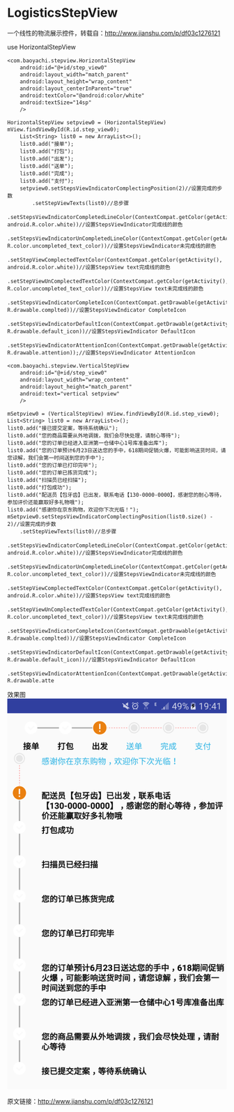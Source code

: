 # LogisticsStepView
一个线性的物流展示控件，转载自：http://www.jianshu.com/p/df03c1276121

use HorizontalStepView
<!--in xml-->

    <com.baoyachi.stepview.HorizontalStepView
        android:id="@+id/step_view0"
        android:layout_width="match_parent"
        android:layout_height="wrap_content"
        android:layout_centerInParent="true"
        android:textColor="@android:color/white"
        android:textSize="14sp"
        />
            
<!--in java-->

    HorizontalStepView setpview0 = (HorizontalStepView) mView.findViewById(R.id.step_view0);
        List<String> list0 = new ArrayList<>();
        list0.add("接单");
        list0.add("打包");
        list0.add("出发");
        list0.add("送单");
        list0.add("完成");
        list0.add("支付");
        setpview0.setStepsViewIndicatorComplectingPosition(2)//设置完成的步数
            .setStepViewTexts(list0)//总步骤
            .setStepsViewIndicatorCompletedLineColor(ContextCompat.getColor(getActivity(), android.R.color.white))//设置StepsViewIndicator完成线的颜色
            .setStepsViewIndicatorUnCompletedLineColor(ContextCompat.getColor(getActivity(), R.color.uncompleted_text_color))//设置StepsViewIndicator未完成线的颜色
            .setStepViewComplectedTextColor(ContextCompat.getColor(getActivity(), android.R.color.white))//设置StepsView text完成线的颜色
            .setStepViewUnComplectedTextColor(ContextCompat.getColor(getActivity(), R.color.uncompleted_text_color))//设置StepsView text未完成线的颜色
            .setStepsViewIndicatorCompleteIcon(ContextCompat.getDrawable(getActivity(), R.drawable.complted))//设置StepsViewIndicator CompleteIcon
            .setStepsViewIndicatorDefaultIcon(ContextCompat.getDrawable(getActivity(), R.drawable.default_icon))//设置StepsViewIndicator DefaultIcon
            .setStepsViewIndicatorAttentionIcon(ContextCompat.getDrawable(getActivity(), R.drawable.attention));//设置StepsViewIndicator AttentionIcon

<!--in xml-->

    <com.baoyachi.stepview.VerticalStepView
        android:id="@+id/step_view0"
        android:layout_width="wrap_content"
        android:layout_height="match_parent"
        android:text="vertical setpview"
        />
            
<!--in java-->

    mSetpview0 = (VerticalStepView) mView.findViewById(R.id.step_view0);
    List<String> list0 = new ArrayList<>();
    list0.add("接已提交定案，等待系统确认");
    list0.add("您的商品需要从外地调拨，我们会尽快处理，请耐心等待");
    list0.add("您的订单已经进入亚洲第一仓储中心1号库准备出库");
    list0.add("您的订单预计6月23日送达您的手中，618期间促销火爆，可能影响送货时间，请您谅解，我们会第一时间送到您的手中");
    list0.add("您的订单已打印完毕");
    list0.add("您的订单已拣货完成");
    list0.add("扫描员已经扫描");
    list0.add("打包成功");
    list0.add("配送员【包牙齿】已出发，联系电话【130-0000-0000】，感谢您的耐心等待，参加评价还能赢取好多礼物哦");
    list0.add("感谢你在京东购物，欢迎你下次光临！");
    mSetpview0.setStepsViewIndicatorComplectingPosition(list0.size() - 2)//设置完成的步数
        .setStepViewTexts(list0)//总步骤
        .setStepsViewIndicatorCompletedLineColor(ContextCompat.getColor(getActivity(), android.R.color.white))//设置StepsViewIndicator完成线的颜色
        .setStepsViewIndicatorUnCompletedLineColor(ContextCompat.getColor(getActivity(), R.color.uncompleted_text_color))//设置StepsViewIndicator未完成线的颜色
        .setStepViewComplectedTextColor(ContextCompat.getColor(getActivity(), android.R.color.white))//设置StepsView text完成线的颜色
        .setStepViewUnComplectedTextColor(ContextCompat.getColor(getActivity(), R.color.uncompleted_text_color))//设置StepsView text未完成线的颜色
        .setStepsViewIndicatorCompleteIcon(ContextCompat.getDrawable(getActivity(), R.drawable.complted))//设置StepsViewIndicator CompleteIcon
        .setStepsViewIndicatorDefaultIcon(ContextCompat.getDrawable(getActivity(), R.drawable.default_icon))//设置StepsViewIndicator DefaultIcon
        .setStepsViewIndicatorAttentionIcon(ContextCompat.getDrawable(getActivity(), R.drawable.atte
        
效果图
![image.png](image.png)

原文链接：http://www.jianshu.com/p/df03c1276121

